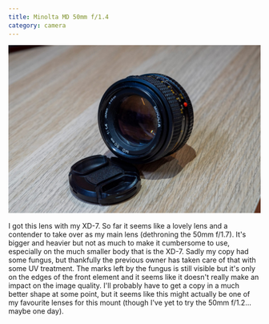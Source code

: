 ```yaml
---
title: Minolta MD 50mm f/1.4
category: camera
---
```


![The Minolta MD 50mm f/1.4 resting on my desk with its lens cap next to it](../media/images/DSC00613.jpg)

I got this lens with my XD-7. So far it seems like a lovely lens and a contender to take over as my main lens (dethroning the 50mm f/1.7).
It's bigger and heavier but not as much to make it cumbersome to use, especially on the much smaller body that is the XD-7.
Sadly my copy had some fungus, but thankfully the previous owner has taken care of that with some UV treatment. The marks left by the fungus is still visible but it's only on the edges of the front element and it seems like it doesn't really make an impact on the image quality.
I'll probably have to get a copy in a much better shape at some point, but it seems like this might actually be one of my favourite lenses for this mount (though I've yet to try the 50mm f/1.2... maybe one day).